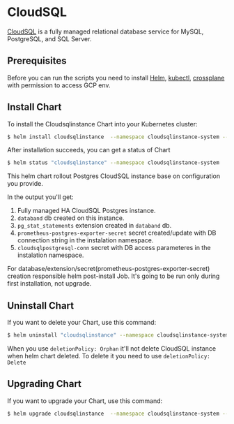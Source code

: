 # CloudSQL

[CloudSQL](https://cloud.google.com/sql) is a fully managed relational database service for MySQL, PostgreSQL, and SQL Server.

## Prerequisites

Before you can run the scripts you need to install
[Helm](https://docs.helm.sh/using_helm/#installing-helm),
[kubectl](https://kubernetes.io/docs/tasks/tools/install-kubectl/),
[crossplane](https://crossplane.io/docs/v1.1/) with permission to access GCP env.

## Install Chart

To install the Cloudsqlinstance Chart into your Kubernetes cluster:

```bash
$ helm install cloudsqlinstance  --namespace cloudsqlinstance-system --set sqlInstanceName=$SQL_INSTANCE_NAME --set settings.ipConfiguration.privateNetwork=$PRIVATE_NATWORK <CHART_DIR>
```

After installation succeeds, you can get a status of Chart

```bash
$ helm status "cloudsqlinstance" --namespace cloudsqlinstance-system
```

This helm chart rollout Postgres CloudSQL instance base on configuration you provide.

In the output you'll get:
1. Fully managed HA CloudSQL Postgres instance.
2. `databand` db created on this instance.
3. `pg_stat_statements` extension created in `databand` db.
4. `prometheus-postgres-exporter-secret` secret created/update with DB connection string in the instalation namespace.
5. `cloudsqlpostgresql-conn` secret with DB access parameteres in the instalation namespace.

For database/extension/secret(prometheus-postgres-exporter-secret) creation responsible helm post-install Job. It's going to be run only during first installation, not upgrade.

## Uninstall Chart

If you want to delete your Chart, use this command:

```bash
$ helm uninstall "cloudsqlinstance" --namespace cloudsqlinstance-system
```

When you use `deletionPolicy: Orphan` it'll not delete CloudSQL instance when helm chart deleted. To delete it you need to use `deletionPolicy: Delete`

## Upgrading Chart

If you want to upgrade your Chart, use this command:

```bash
$ helm upgrade cloudsqlinstance  --namespace cloudsqlinstance-system --set sqlInstanceName=$SQL_INSTANCE_NAME --set settings.ipConfiguration.privateNetwork=$PRIVATE_NATWORK <CHART_DIR>
```